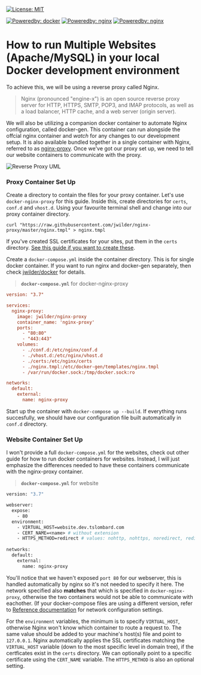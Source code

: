 [![License: MIT](https://img.shields.io/badge/License-MIT-yellow.svg?style=plastic)](https://opensource.org/licenses/MIT)

[![Poweredby: docker](https://img.shields.io/badge/docker-v18.09-lightgrey.svg?style=plastic&logo=docker&logoColor=white&labelColor=2496ed)](https://www.docker.com/) [![Poweredby: nginx](https://img.shields.io/badge/nginx-v1.15.9-lightgrey.svg?style=plastic&logo=nginx&logoColor=white&labelColor=047832)](https://github.com/nginxinc/docker-nginx) [![Poweredby: nginx](https://img.shields.io/badge/docker--gen-v0.7.3-lightgrey.svg?style=plastic&logo=nginx&logoColor=white&labelColor=047832)](https://github.com/jwilder/docker-gen)
# How to run Multiple Websites (Apache/MySQL) in your local Docker development environment
To achieve this, we will be using a reverse proxy called Nginx.
> Nginx (pronounced "engine-x") is an open source reverse proxy server for HTTP, HTTPS, SMTP, POP3, and IMAP protocols, as well as a load balancer, HTTP cache, and a web server (origin server).

We will also be utilizing a companion docker container to automate Nginx configuration, called docker-gen. This container can run alongside the offcial nginx container and *watch* for any changes to our development setup. It is also available bundled together in a single container with Nginx, referred to as [nginx-proxy](https://github.com/jwilder/nginx-proxy). Once we've got our proxy set up, we need to tell our website containers to communicate with the proxy.

![Reverse Proxy UML](http://plantuml.com:80/plantuml/svg/5OqxZW8n40NpFSLoW74BGgAv2JBsquo5FrRtQxW-9ggWfAhT69NUwj-bz5GzmxN-d-IqkuZ6JpWAJt-wGTFeH6T8emclD--7PBnHnuG-yaWcBHgXOffa9QLvPTcMUK4tAuI5-Lljw7dn2m00)

### Proxy Container Set Up
Create a directory to contain the files for your proxy container. Let's use `docker-nginx-proxy` for this guide. Inside this, create directories for `certs`, `conf.d` and `vhost.d`. Using your favourite terminal shell and change into our proxy container directory.

```shell
curl "https://raw.githubusercontent.com/jwilder/nginx-proxy/master/nginx.tmpl" > nginx.tmpl
```

If you've created SSL certificates for your sites, put them in the `certs` directory. [See this guide if you want to create these](./SSL-localhost-letsencrypt.md).

Create a `docker-compose.yml` inside the container directory. This is for single docker container. If you want to run nginx and docker-gen separately, then check [jwilder/docker](https://github.com/jwilder/docker-gen#separate-container-install) for details.

> **`docker-compose.yml`** for docker-nginx-proxy
```ini
version: "3.7"

services:
  nginx-proxy:
    image: jwilder/nginx-proxy
    container_name: 'nginx-proxy'
    ports:
      - "80:80"
      - "443:443"
    volumes:
      - ./conf.d:/etc/nginx/conf.d
      - ./vhost.d:/etc/nginx/vhost.d
      - ./certs:/etc/nginx/certs
      - ./nginx.tmpl:/etc/docker-gen/templates/nginx.tmpl
      - /var/run/docker.sock:/tmp/docker.sock:ro

networks:
  default:
    external:
      name: nginx-proxy
```
Start up the container with `docker-compose up --build`. If everything runs succesfully, we should have our configuration file built automatically in `conf.d` directory.

### Website Container Set Up
I won't provide a full `docker-compose.yml` for the websites, check out other guide for how to run docker containers for websites. Instead, I will just emphasize the differences needed to have these containers communicate with the nginx-proxy container.

> **`docker-compose.yml`** for website
```dockerfile
version: "3.7"

webserver:
  expose:
    - 80
  environment:
    - VIRTUAL_HOST=website.dev.tslombard.com
    - CERT_NAME=<name> # without extension
    - HTTPS_METHOD=redirect # values: nohttp, nohttps, noredirect, redirect (default)
    
networks:
  default:
    external:
      name: nginx-proxy
```

You'll notice that we haven't exposed `port 80` for our webserver, this is handled automatically by nginx so it's not needed to specify it here. The network specified also **matches** that which is specified in `docker-nginx-proxy`, otherwise the two containers would not be able to communicate with eachother. (If your docker-compose files are using a different version, refer to [Reference documentation](https://docs.docker.com/compose/compose-file/) for network configuration settings.

For the `environment` variables, the minimum is to specify `VIRTUAL_HOST`, otherwise Nginx won't know which container to route a request to. The same value should be added to your machine's host(s) file and point to `127.0.0.1`. Nginx automatically applies the SSL certificates matching the `VIRTUAL_HOST` variable (down to the most specific level in domain tree), if the certficates exist in the `certs` directory. We can optionally point to a specific certificate using the `CERT_NAME` variable. The `HTTPS_METHOD` is also an optional setting.
